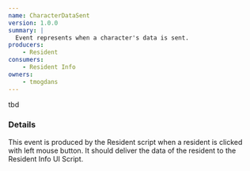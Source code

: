 ```yaml
---
name: CharacterDataSent
version: 1.0.0
summary: |
  Event represents when a character's data is sent.
producers:
    - Resident
consumers:
    - Resident Info
owners:
    - tmogdans
---
```


<Admonition>tbd</Admonition>

### Details

This event is produced by the Resident script when a resident is clicked with left mouse button.
It should deliver the data of the resident to the Resident Info UI Script.

<NodeGraph title="Consumer / Producer Diagram" />

<Schema />
